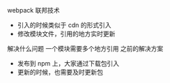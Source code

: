 webpack 联邦技术

- 引入的时候类似于 cdn 的形式引入
- 修改模块文件，引用的地方实时更新

解决什么问题
一个模块需要多个地方引用
之前的解决方案

- 发布到 npm 上，大家通过下载包引入
- 更新的时候，也需要及时更新包
